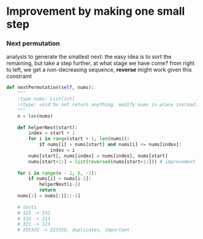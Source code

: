 # Improvement by making one small step

### Next permutation

analysis to generate the smallest next: the easy idea is to sort the remaining, but take a step further, at what stage we have come? from right to left, we get a non-decreasing sequence, **reverse** might work given this constraint

```python
def nextPermutation(self, nums):
    """
    :type nums: List[int]
    :rtype: void Do not return anything, modify nums in-place instead.
    """
    n = len(nums)
    
    def helperNext(start):
        index = start + 1
        for i in range(start + 1, len(nums)):
            if nums[i] > nums[start] and nums[i] <= nums[index]:
                index = i 
        nums[start], nums[index] = nums[index], nums[start]
        nums[start+1:] = list(reversed(nums[start+1:])) # improvement
    
    for i in range(n - 1, 0, -1):
        if nums[i] > nums[i-1]:
            helperNext(i-1)
            return
    nums[:] = nums[:][::-1]
    
    # tests
    # 123 -> 132
    # 132 -> 213
    # 321 -> 123
    # 255332 -> 323355, duplicates, important
```

